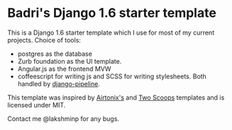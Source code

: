 # Badri's Django 1.6 starter template

This is a Django 1.6 starter template which I use for most of my current projects.
Choice of tools:
* postgres as the database
* Zurb foundation as the UI template.
* Angular.js as the frontend MVW
* coffeescript for writing js and SCSS for writing stylesheets. Both handled by [django-pipeline](https://github.com/cyberdelia/django-pipeline).

This template was inspired by [Airtonix's](https://github.com/airtonix/django-project-template) and [Two Scoops](https://github.com/twoscoops/django-twoscoops-project) templates and is licensed under MIT.

Contact me @lakshminp for any bugs.

